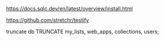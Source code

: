 https://docs.sqlc.dev/en/latest/overview/install.html

https://github.com/stretchr/testify

truncate db
TRUNCATE my_lists, web_apps, collections, users;